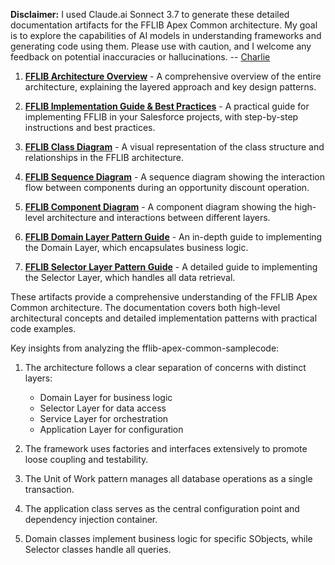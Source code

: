 **Disclaimer:** I used Claude.ai Sonnect 3.7 to generate these detailed documentation artifacts for the FFLIB Apex Common architecture. My goal is to explore the capabilities of AI models in understanding frameworks and generating code using them. Please use with caution, and I welcome any feedback on potential inaccuracies or hallucinations. -- [Charlie](https://www.linkedin.com/in/charlieguo/)

1. **[FFLIB Architecture Overview](01-FFLIB-Architecture-Overview.md)** - A comprehensive overview of the entire architecture, explaining the layered approach and key design patterns.

2. **[FFLIB Implementation Guide & Best Practices](02-FFLIB-Implementation-Guide.md)** - A practical guide for implementing FFLIB in your Salesforce projects, with step-by-step instructions and best practices.

3. **[FFLIB Class Diagram](03-FFLIB-Common-Class-Diagram.svg)** - A visual representation of the class structure and relationships in the FFLIB architecture.

4. **[FFLIB Sequence Diagram](04-FFLIB-Common-Sequence-Diagram.plantuml)** - A sequence diagram showing the interaction flow between components during an opportunity discount operation.

5. **[FFLIB Component Diagram](05-FFLIB-Component-Diagram.plantuml)** - A component diagram showing the high-level architecture and interactions between different layers.

6. **[FFLIB Domain Layer Pattern Guide](06-FFLIB-Domain-Layer-Guide.md)** - An in-depth guide to implementing the Domain Layer, which encapsulates business logic.

7. **[FFLIB Selector Layer Pattern Guide](07-FFLIB-Selector-Layer-Guide.md)** - A detailed guide to implementing the Selector Layer, which handles all data retrieval.

These artifacts provide a comprehensive understanding of the FFLIB Apex Common architecture. The documentation covers both high-level architectural concepts and detailed implementation patterns with practical code examples.

Key insights from analyzing the fflib-apex-common-samplecode:

1. The architecture follows a clear separation of concerns with distinct layers:
   - Domain Layer for business logic
   - Selector Layer for data access
   - Service Layer for orchestration
   - Application Layer for configuration

2. The framework uses factories and interfaces extensively to promote loose coupling and testability.

3. The Unit of Work pattern manages all database operations as a single transaction.

4. The application class serves as the central configuration point and dependency injection container.

5. Domain classes implement business logic for specific SObjects, while Selector classes handle all queries.
